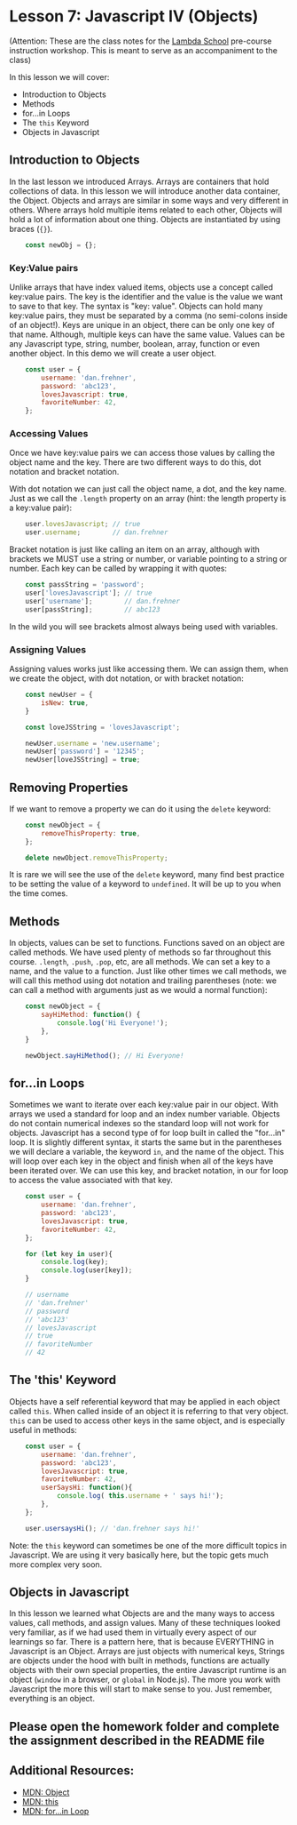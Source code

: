 # Lesson 7: Javascript IV (Objects)
(Attention: These are the class notes for the [Lambda School](http://www.lambdaschool.com) pre-course instruction workshop. This is meant to serve as an accompaniment to the class)

In this lesson we will cover: 

* Introduction to Objects
* Methods
* for...in Loops
* The `this` Keyword
* Objects in Javascript

## Introduction to Objects

In the last lesson we introduced Arrays. Arrays are containers that hold collections of data. In this lesson we will introduce another data container, the Object. Objects and arrays are similar in some ways and very different in others. Where arrays hold multiple items related to each other, Objects will hold a lot of information about one thing. Objects are instantiated by using braces (`{}`). 

```javascript
    const newObj = {};
```

### Key:Value pairs

Unlike arrays that have index valued items, objects use a concept called key:value pairs. The key is the identifier and the value is the value we want to save to that key. The syntax is "key: value". Objects can hold many key:value pairs, they must be separated by a comma (no semi-colons inside of an object!). Keys are unique in an object, there can be only one key of that name. Although, multiple keys can have the same value. Values can be any Javascript type, string, number, boolean, array, function or even another object. In this demo we will create a user object.

```javascript
    const user = {
        username: 'dan.frehner',
        password: 'abc123',
        lovesJavascript: true,
        favoriteNumber: 42,
    };
```

### Accessing Values

Once we have key:value pairs we can access those values by calling the object name and the key. There are two different ways to do this, dot notation and bracket notation. 

With dot notation we can just call the object name, a dot, and the key name. Just as we call the `.length` property on an array (hint: the length property is a key:value pair):

```javascript
    user.lovesJavascript; // true
    user.username;        // dan.frehner
```

Bracket notation is just like calling an item on an array, although with brackets we MUST use a string or number, or variable pointing to a string or number. Each key can be called by wrapping it with quotes:

```javascript
    const passString = 'password';
    user['lovesJavascript']; // true
    user['username'];        // dan.frehner
    user[passString];        // abc123
```

In the wild you will see brackets almost always being used with variables. 

### Assigning Values

Assigning values works just like accessing them. We can assign them, when we create the object, with dot notation, or with bracket notation:

```javascript
    const newUser = {
        isNew: true,
    }

    const loveJSString = 'lovesJavascript';

    newUser.username = 'new.username';
    newUser['password'] = '12345';
    newUser[loveJSString] = true;
```

## Removing Properties

If we want to remove a property we can do it using the `delete` keyword:

```javascript
    const newObject = {
        removeThisProperty: true,
    };

    delete newObject.removeThisProperty;
```

It is rare we will see the use of the `delete` keyword, many find best practice to be setting the value of a keyword to `undefined`. It will be up to you when the time comes.

## Methods

In objects, values can be set to functions. Functions saved on an object are called methods. We have used plenty of methods so far throughout this course. `.length`, `.push`, `.pop`, etc, are all methods. We can set a key to a name, and the value to a function. Just like other times we call methods, we will call this method using dot notation and trailing parentheses (note: we can call a method with arguments just as we would a normal function):

```javascript
    const newObject = {
        sayHiMethod: function() {
            console.log('Hi Everyone!');
        },
    }

    newObject.sayHiMethod(); // Hi Everyone!
```

## for...in Loops

Sometimes we want to iterate over each key:value pair in our object. With arrays we used a standard for loop and an index number variable. Objects do not contain numerical indexes so the standard loop will not work for objects. Javascript has a second type of for loop built in called the "for...in" loop. It is slightly different syntax, it starts the same but in the parentheses we will declare a variable, the keyword `in`, and the name of the object. This will loop over each key in the object and finish when all of the keys have been iterated over. We can use this key, and bracket notation, in our for loop to access the value associated with that key.

```javascript
    const user = {
        username: 'dan.frehner',
        password: 'abc123',
        lovesJavascript: true,
        favoriteNumber: 42,
    };

    for (let key in user){
        console.log(key);
        console.log(user[key]);
    }

    // username
    // 'dan.frehner'
    // password
    // 'abc123'
    // lovesJavascript
    // true
    // favoriteNumber
    // 42
```

## The 'this' Keyword

Objects have a self referential keyword that may be applied in each object called `this`. When called inside of an object it is referring to that very object. `this` can be used to access other keys in the same object, and is especially useful in methods:

```javascript
    const user = {
        username: 'dan.frehner',
        password: 'abc123',
        lovesJavascript: true,
        favoriteNumber: 42,
        userSaysHi: function(){
            console.log( this.username + ' says hi!');
        },
    };

    user.usersaysHi(); // 'dan.frehner says hi!'
```

Note: the `this` keyword can sometimes be one of the more difficult topics in Javascript. We are using it very basically here, but the topic gets much more complex very soon. 

## Objects in Javascript

In this lesson we learned what Objects are and the many ways to access values, call methods, and assign values. Many of these techniques looked very familiar, as if we had used them in virtually every aspect of our learnings so far. There is a pattern here, that is because EVERYTHING in Javascript is an Object. Arrays are just objects with numerical keys, Strings are objects under the hood with built in methods, functions are actually objects with their own special properties, the entire Javascript runtime is an object (`window` in a browser, or `global` in Node.js). The more you work with Javascript the more this will start to make sense to you. Just remember, everything is an object. 

## Please open the homework folder and complete the assignment described in the README file

## Additional Resources:

* [MDN: Object](https://developer.mozilla.org/en-US/docs/Web/JavaScript/Reference/Global_Objects/Object)
* [MDN: this](https://developer.mozilla.org/en-US/docs/Web/JavaScript/Reference/Operators/this)
* [MDN: for...in Loop](https://developer.mozilla.org/en-US/docs/Web/JavaScript/Reference/Statements/for...in)
